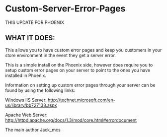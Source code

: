 # Custom-Server-Error-Pages
 THIS UPDATE FOR PHOENIX

WHAT IT DOES:
-----------------------------------------------------------------------------

This allows you to have custom error pages and keep you customers in your 
store environment in the event they get a server error.

This is a simple install on the Phoenix side, however does require you to 
setup custom error pages on your server to point to the ones you have 
installed in Phoenix.

Information on setting up custom error pages through your server can be 
found by using the following links:

Windows IIS Server:
http://technet.microsoft.com/en-us/library/bb727138.aspx

Apache Web Server:
http://httpd.apache.org/docs/1.3/mod/core.html#errordocument


The main author Jack_mcs


